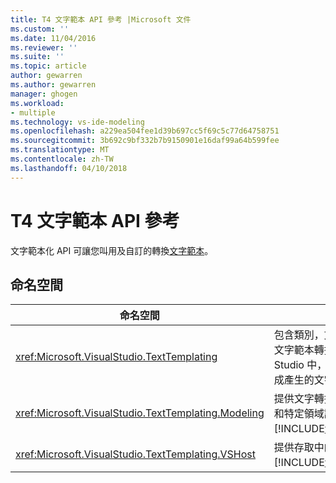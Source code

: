 ```yaml
---
title: T4 文字範本 API 參考 |Microsoft 文件
ms.custom: ''
ms.date: 11/04/2016
ms.reviewer: ''
ms.suite: ''
ms.topic: article
author: gewarren
ms.author: gewarren
manager: ghogen
ms.workload:
- multiple
ms.technology: vs-ide-modeling
ms.openlocfilehash: a229ea504fee1d39b697cc5f69c5c77d64758751
ms.sourcegitcommit: 3b692c9bf332b7b9150901e16daf99a64b599fee
ms.translationtype: MT
ms.contentlocale: zh-TW
ms.lasthandoff: 04/10/2018
---
```

# <a name="api-reference-for-t4-text-templates"></a>T4 文字範本 API 參考
文字範本化 API 可讓您叫用及自訂的轉換[文字範本](../modeling/code-generation-and-t4-text-templates.md)。  
  
## <a name="namespaces"></a>命名空間  
  
|命名空間|用途|  
|---------------|-------------|  
|<xref:Microsoft.VisualStudio.TextTemplating>|包含類別，文字範本轉換功能。 文字範本轉換引擎整合至 Visual Studio 中，並將文字範本檔轉換成產生的文字輸出檔案。|  
|<xref:Microsoft.VisualStudio.TextTemplating.Modeling>|提供文字轉換功能至 UML 模型和特定領域語言，例如存取相關[!INCLUDE[vsprvs](../code-quality/includes/vsprvs_md.md)]ModelBus。|  
|<xref:Microsoft.VisualStudio.TextTemplating.VSHost>|提供存取中的文字範本化服務[!INCLUDE[vsprvs](../code-quality/includes/vsprvs_md.md)]。|